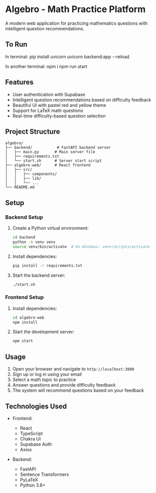 # Algebro - Math Practice Platform

A modern web application for practicing mathematics questions with intelligent question recommendations.

## To Run
In terminal:
pip install uvicorn
uvicorn backend:app --reload

In another terminal:
npm i
npm run start

## Features

- User authentication with Supabase
- Intelligent question recommendations based on difficulty feedback
- Beautiful UI with pastel red and yellow theme
- Support for LaTeX math questions
- Real-time difficulty-based question selection

## Project Structure

```
algebro/
├── backend/           # FastAPI backend server
│   ├── main.py       # Main server file
│   ├── requirements.txt
│   └── start.sh      # Server start script
├── algebro-web/      # React frontend
│   ├── src/
│   │   ├── components/
│   │   ├── lib/
│   │   └── ...
└── README.md
```

## Setup

### Backend Setup

1. Create a Python virtual environment:
   ```bash
   cd backend
   python -m venv venv
   source venv/bin/activate  # On Windows: venv\Scripts\activate
   ```

2. Install dependencies:
   ```bash
   pip install -r requirements.txt
   ```

3. Start the backend server:
   ```bash
   ./start.sh
   ```

### Frontend Setup

1. Install dependencies:
   ```bash
   cd algebro-web
   npm install
   ```

2. Start the development server:
   ```bash
   npm start
   ```

## Usage

1. Open your browser and navigate to `http://localhost:3000`
2. Sign up or log in using your email
3. Select a math topic to practice
4. Answer questions and provide difficulty feedback
5. The system will recommend questions based on your feedback

## Technologies Used

- Frontend:
  - React
  - TypeScript
  - Chakra UI
  - Supabase Auth
  - Axios

- Backend:
  - FastAPI
  - Sentence Transformers
  - PyLaTeX
  - Python 3.8+ 
